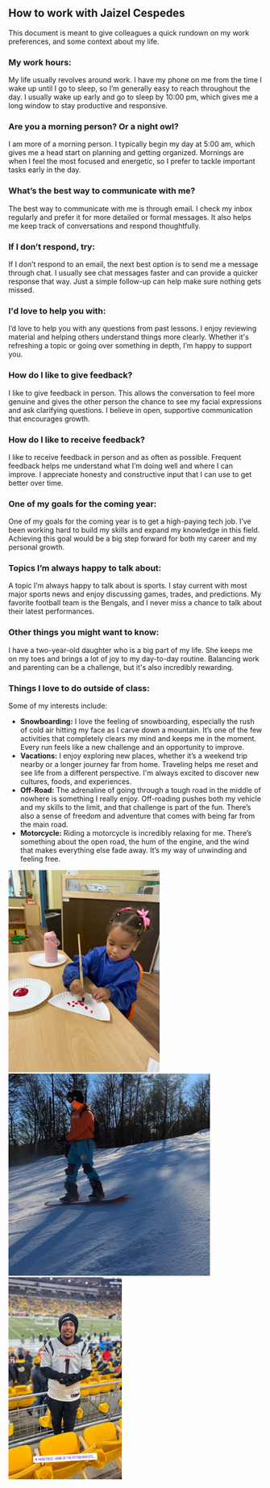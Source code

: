 <h2>How to work with Jaizel Cespedes</h2>
<p>This document is meant to give colleagues a quick rundown on my work preferences, and some context about my life.</p>

<h3>My work hours:</h3>
<p>My life usually revolves around work. I have my phone on me from the time I wake up until I go to sleep, so I’m generally easy to reach throughout the day. I usually wake up early and go to sleep by 10:00 pm, which gives me a long window to stay productive and responsive.</p>

<h3>Are you a morning person? Or a night owl?</h3>
<p>I am more of a morning person. I typically begin my day at 5:00 am, which gives me a head start on planning and getting organized. Mornings are when I feel the most focused and energetic, so I prefer to tackle important tasks early in the day.</p>

<h3>What’s the best way to communicate with me?</h3>
<p>The best way to communicate with me is through email. I check my inbox regularly and prefer it for more detailed or formal messages. It also helps me keep track of conversations and respond thoughtfully.</p>

<h3>If I don’t respond, try:</h3>
<p>If I don’t respond to an email, the next best option is to send me a message through chat. I usually see chat messages faster and can provide a quicker response that way. Just a simple follow-up can help make sure nothing gets missed.</p>

<h3>I'd love to help you with:</h3>
<p>I’d love to help you with any questions from past lessons. I enjoy reviewing material and helping others understand things more clearly. Whether it's refreshing a topic or going over something in depth, I’m happy to support you.</p>

<h3>How do I like to give feedback?</h3>
<p>I like to give feedback in person. This allows the conversation to feel more genuine and gives the other person the chance to see my facial expressions and ask clarifying questions. I believe in open, supportive communication that encourages growth.</p>

<h3>How do I like to receive feedback?</h3>
<p>I like to receive feedback in person and as often as possible. Frequent feedback helps me understand what I’m doing well and where I can improve. I appreciate honesty and constructive input that I can use to get better over time.</p>

<h3>One of my goals for the coming year:</h3>
<p>One of my goals for the coming year is to get a high-paying tech job. I’ve been working hard to build my skills and expand my knowledge in this field. Achieving this goal would be a big step forward for both my career and my personal growth.</p>

<h3>Topics I’m always happy to talk about:</h3>
<p>A topic I’m always happy to talk about is sports. I stay current with most major sports news and enjoy discussing games, trades, and predictions. My favorite football team is the Bengals, and I never miss a chance to talk about their latest performances.</p>

<h3>Other things you might want to know:</h3>
<p>I have a two-year-old daughter who is a big part of my life. She keeps me on my toes and brings a lot of joy to my day-to-day routine. Balancing work and parenting can be a challenge, but it's also incredibly rewarding.</p>

<h3>Things I love to do outside of class:</h3>
<p>Some of my interests include:</p>
<ul>
  <li><strong>Snowboarding:</strong> I love the feeling of snowboarding, especially the rush of cold air hitting my face as I carve down a mountain. It’s one of the few activities that completely clears my mind and keeps me in the moment. Every run feels like a new challenge and an opportunity to improve.</li>
  <li><strong>Vacations:</strong> I enjoy exploring new places, whether it’s a weekend trip nearby or a longer journey far from home. Traveling helps me reset and see life from a different perspective. I'm always excited to discover new cultures, foods, and experiences.</li>
  <li><strong>Off-Road:</strong> The adrenaline of going through a tough road in the middle of nowhere is something I really enjoy. Off-roading pushes both my vehicle and my skills to the limit, and that challenge is part of the fun. There’s also a sense of freedom and adventure that comes with being far from the main road.</li>
  <li><strong>Motorcycle:</strong> Riding a motorcycle is incredibly relaxing for me. There’s something about the open road, the hum of the engine, and the wind that makes everything else fade away. It’s my way of unwinding and feeling free.</li>
</ul>

<img src="image/jael-at-daycare.JPG" height="400" />
<img src="image/jaizel-snowboarding.JPEG" height="400" />
<img src="image/jaizel-at-stadium.JPG" height="400" />
